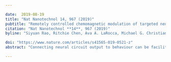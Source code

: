 ```yaml
---

date:  2019-08-19
title: "Nat Nanotechnol 14, 967 (2019)"
pubtitle: "Remotely controlled chemomagnetic modulation of targeted neural circuits"
citation: "Nat Nanotechnol **14**, 967 (2019)"
byline: "Siyuan Rao, Ritchie Chen, Ava A. LaRocca, Michael G. Christiansen, Alexander W. Senko, Cindy H. Shi, Po-Han Chiang, **Georgios Varnavides**, Jian Xue, Yang Zhou, Seongjun Park, Ruihua Ding, Junsang Moon, Guoping Feng, Polina Anikeeva"

doi: "https://www.nature.com/articles/s41565-019-0521-z"
abstract: "Connecting neural circuit output to behaviour can be facilitated by the precise chemical manipulation of specific cell populations1,2. Engineered receptors exclusively activated by designer small molecules enable manipulation of specific neural pathways3,4. However, their application to studies of behaviour has thus far been hampered by a trade-off between the low temporal resolution of systemic injection versus the invasiveness of implanted cannulae or infusion pumps2. Here, we developed a remotely controlled chemomagnetic modulation—a nanomaterials-based technique that permits the pharmacological interrogation of targeted neural populations in freely moving subjects. The heat dissipated by magnetic nanoparticles (MNPs) in the presence of alternating magnetic fields (AMFs) triggers small-molecule release from thermally sensitive lipid vesicles with a 20 s latency. Coupled with the chemogenetic activation of engineered receptors, this technique permits the control of specific neurons with temporal and spatial precision. The delivery of chemomagnetic particles to the ventral tegmental area (VTA) allows the remote modulation of motivated behaviour in mice. Furthermore, this chemomagnetic approach activates endogenous circuits by enabling the regulated release of receptor ligands. Applied to an endogenous dopamine receptor D1 (DRD1) agonist in the nucleus accumbens (NAc), a brain area involved in mediating social interactions, chemomagnetic modulation increases sociability in mice. By offering a temporally precise control of specified ligand–receptor interactions in neurons, this approach may facilitate molecular neuroscience studies in behaving organisms."

---
```


